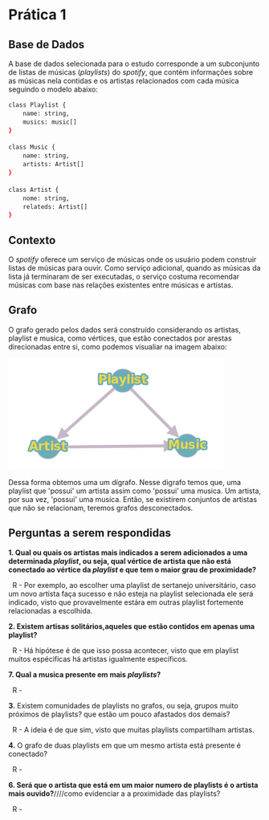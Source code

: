 # Prática 1

## Base de Dados

A base de dados selecionada para o estudo corresponde a um subconjunto de listas de músicas (*playlists*) do *spotify*, que contém informações sobre as músicas nela contidas e os artistas relacionados com cada música seguindo o modelo abaixo:

```bash
class Playlist {
    name: string,
    musics: music[]
}

class Music {
    name: string,
    artists: Artist[]
}

class Artist {
    nome: string,
    relateds: Artist[]
}

```
## Contexto

O *spotify* oferece um serviço de músicas onde os usuário podem construir listas de músicas para ouvir. Como serviço adicional, quando as músicas da lista já terminaram de ser executadas, o serviço costuma recomendar músicas com base nas relações existentes entre músicas e artistas.

## Grafo

O grafo gerado pelos dados será construído considerando os artistas, playlist e musica, como vértices, que estão conectados por arestas direcionadas entre si, como podemos visualiar na imagem abaixo:

![alt text](https://github.com/matheusps/spotigraphs/blob/master/imgs/graph.png "Prototipagem Grafo")

Dessa forma obtemos uma um dígrafo. Nesse digrafo temos que, uma playlist que 'possui' um artista assim como 'possui' uma musica. Um artista, por sua vez, 'possui' uma musica. Então, se existirem conjuntos de artistas que não se relacionam, teremos grafos desconectados.

## Perguntas a serem respondidas

**1. Qual ou quais os artistas mais indicados a serem adicionados a uma determinada *playlist*, ou seja, qual vértice de artista que não está conectado ao vértice da *playlist* e que tem o maior grau de proximidade?**

&nbsp;
  R - Por exemplo, ao escolher uma playlist de sertanejo universitário, caso um novo artista faça sucesso e não esteja na playlist selecionada ele será indicado, visto que provavelmente estára em outras playlist fortemente relacionadas a escolhida.
  
**2. Existem artisas solitários,aqueles que estão contidos em apenas uma playlist?**

&nbsp;
  R - Há hipótese é de que isso possa acontecer, visto que em playlist muitos espécificas há artistas igualmente específicos.
  
**7. Qual a musica presente em mais *playlists*?**

&nbsp;
  R -

**3.** Existem comunidades de playlists no grafos, ou seja, grupos muito próximos de playlists? que estão um pouco afastados dos demais?

&nbsp;
  R - A ideia é de que sim, visto que muitas playlists compartilham artistas.
  
**4.** O grafo de duas playlists em que um mesmo artista está presente é conectado?

&nbsp;
  R -
  
**6. Será que o artista que está em um maior numero de playlists é o artista mais ouvido?**////como evidenciar a a proximidade das playlists?

&nbsp;
  R -
  
